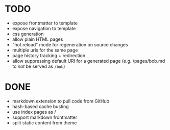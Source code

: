 # TODO

* expose frontmatter to template
* expose navigation to template
* css generation
* allow plain HTML pages
* "hot reload" mode for regeneration on source changes
* multiple urls for the same page
* page history tracking + redirection
* allow suppressing default URI for a generated page (e.g. /pages/bob.md to *not* be served as `/bob`)

# DONE
* markdown extension to pull code from GitHub
* hash-based cache busting
* use index pages as /
* support markdown frontmatter
* split static content from theme